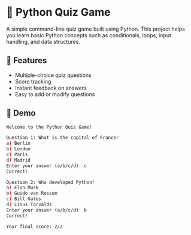 # 🧠 Python Quiz Game

A simple command-line quiz game built using Python. This project helps you learn basic Python concepts such as conditionals, loops, input handling, and data structures.

## 🚀 Features

- Multiple-choice quiz questions  
- Score tracking  
- Instant feedback on answers  
- Easy to add or modify questions

## 📸 Demo

```bash
Welcome to the Python Quiz Game!

Question 1: What is the capital of France?
a) Berlin
b) London
c) Paris
d) Madrid
Enter your answer (a/b/c/d): c
Correct!

Question 2: Who developed Python?
a) Elon Musk
b) Guido van Rossum
c) Bill Gates
d) Linus Torvalds
Enter your answer (a/b/c/d): b
Correct!

Your final score: 2/2
